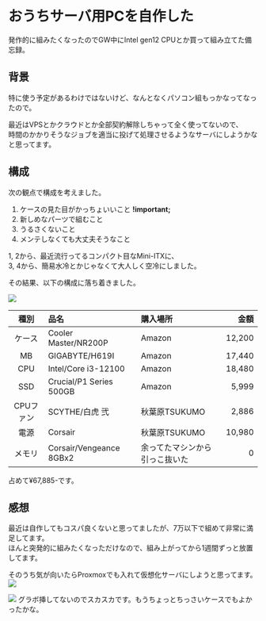 # おうちサーバ用PCを自作した
発作的に組みたくなったのでGW中にIntel gen12 CPUとか買って組み立てた備忘録。

## 背景
特に使う予定があるわけではないけど、なんとなくパソコン組もっかなってなったので。

最近はVPSとかクラウドとか全部契約解除しちゃって全く使ってないので、  
時間のかかりそうなジョブを適当に投げて処理させるようなサーバにしようかなと思ってます。


## 構成
次の観点で構成を考えました。
1. ケースの見た目がかっちょいいこと **!important;**
2. 新しめなパーツで組むこと
3. うるさくないこと
4. メンテしなくても大丈夫そうなこと

1, 2から、最近流行ってるコンパクト目なMini-ITXに、  
3, 4から、簡易水冷とかじゃなくて大人しく空冷にしました。

その結果、以下の構成に落ち着きました。

![](https://i.gyazo.com/7f02088e23e7519787c59e1ed8bb6edd.jpg)

|種別|品名|購入場所|金額|
|:-:|:-|:-|-:|
|ケース|Cooler Master/NR200P|Amazon|12,200|
|MB|GIGABYTE/H619I|Amazon|17,440|
|CPU|Intel/Core i3-12100|Amazon|18,480|
|SSD|Crucial/P1 Series 500GB|Amazon|5,999|
|CPUファン|SCYTHE/白虎 弐|秋葉原TSUKUMO|2,886|
|電源|Corsair|秋葉原TSUKUMO|10,980|
|メモリ|Corsair/Vengeance 8GBx2|余ってたマシンから引っこ抜いた|0|

占めて¥67,885-です。


## 感想
最近は自作してもコスパ良くないと思ってましたが、7万以下で組めて非常に満足してます。  
ほんと突発的に組みたくなっただけなので、組み上がってから1週間ずっと放置してます。  

そのうち気が向いたらProxmoxでも入れて仮想化サーバにしようと思ってます。
![](https://www.proxmox.com/en/)

![](https://i.gyazo.com/d31bfcea1bee4616f8d9c9daf388aaa0.jpg)
グラボ挿してないのでスカスカです。もうちょっとちっさいケースでもよかったかな。
